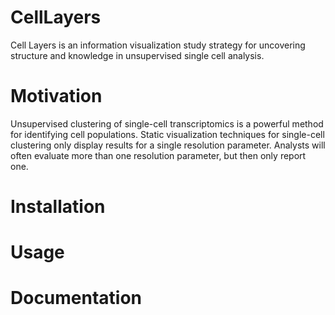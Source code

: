 # CellLayers

Cell Layers is an information visualization study strategy for uncovering structure and knowledge in unsupervised single cell analysis. 

# Motivation

Unsupervised clustering of single-cell transcriptomics is a powerful method for identifying cell populations. Static visualization techniques for single-cell clustering only display results for a single resolution parameter. Analysts will often evaluate more than one resolution parameter, but then only report one.

# Installation

# Usage


# Documentation
